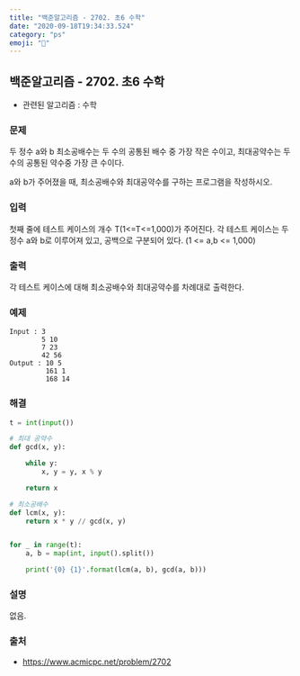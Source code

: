 ```yaml
---
title: "백준알고리즘 - 2702. 초6 수학"
date: "2020-09-18T19:34:33.524"
category: "ps"
emoji: "🌄"
---
```


## 백준알고리즘 - 2702. 초6 수학

- 관련된 알고리즘 : 수학

### 문제

두 정수 a와 b 최소공배수는 두 수의 공통된 배수 중 가장 작은 수이고, 최대공약수는 두 수의 공통된 약수중 가장 큰 수이다.

a와 b가 주어졌을 때, 최소공배수와 최대공약수를 구하는 프로그램을 작성하시오.

### 입력

첫째 줄에 테스트 케이스의 개수 T(1<=T<=1,000)가 주어진다. 각 테스트 케이스는 두 정수 a와 b로 이루어져 있고, 공백으로 구분되어 있다. (1 <= a,b <= 1,000)

### 출력

각 테스트 케이스에 대해 최소공배수와 최대공약수를 차례대로 출력한다.

### 예제

```
Input : 3
        5 10
        7 23
        42 56
Output : 10 5
         161 1
         168 14
```

### 해결

```python
t = int(input())

# 최대 공약수
def gcd(x, y):

    while y:
        x, y = y, x % y

    return x

# 최소공배수
def lcm(x, y):
    return x * y // gcd(x, y)


for _ in range(t):
    a, b = map(int, input().split())

    print('{0} {1}'.format(lcm(a, b), gcd(a, b)))
```

### 설명

없음.

### 출처

- https://www.acmicpc.net/problem/2702
